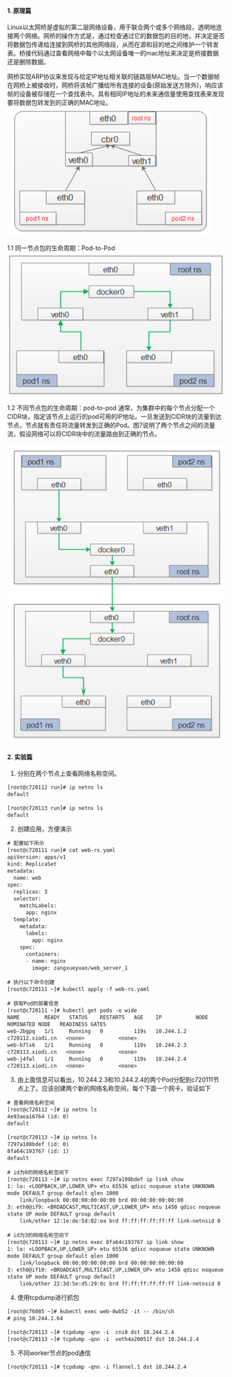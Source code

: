 #### 1. 原理篇
Linux以太网桥是虚拟的第二层网络设备，用于联合两个或多个网络段，透明地连接两个网络。网桥的操作方式是，通过检查通过它的数据包的目的地，并决定是否将数据包传递给连接到网桥的其他网络段，从而在源和目的地之间维护一个转发表。桥接代码通过查看网络中每个以太网设备唯一的mac地址来决定是桥接数据还是删除数据。

网桥实现ARP协议来发现与给定IP地址相关联的链路层MAC地址。当一个数据帧在网桥上被接收时，网桥将该帧广播给所有连接的设备(原始发送方除外)，响应该帧的设备被存储在一个查找表中。具有相同IP地址的未来通信量使用查找表来发现要将数据包转发到的正确的MAC地址。
![](../uploads/calico/images/m_9fb6049ed404928abbddc8875191d34e_r.png)

1.1 同一节点包的生命周期：Pod-to-Pod 
![](../uploads/calico/images/m_c50c51b5162cde52e720179e82bf8497_r.png)

1.2 不同节点包的生命周期：pod-to-pod
通常，为集群中的每个节点分配一个CIDR块，指定该节点上运行的pod可用的IP地址。一旦发送到CIDR块的流量到达节点，节点就有责任将流量转发到正确的Pod。图7说明了两个节点之间的流量流，假设网络可以将CIDR块中的流量路由到正确的节点。

![](../uploads/calico/images/m_e71bf5a46af999adf0df247f0c606ece_r.png)

#### 2. 实验篇

1. 分别在两个节点上查看网络名称空间。

```shell
[root@c720112 run]# ip netns ls
default

[root@c720113 run]# ip netns ls
default
```

2. 创建应用，方便演示

```shell
# 配置如下所示
[root@c720111 run]# cat web-rs.yaml
apiVersion: apps/v1
kind: ReplicaSet
metadata:
  name: web
spec:
  replicas: 3
  selector:
    matchLabels:
      app: nginx
  template:
    metadata:
      labels:
        app: nginx
    spec:
      containers:
      - name: nginx
        image: zangxueyuan/web_server_1

# 执行以下命令创建
[root@c720111 ~]# kubectl apply -f web-rs.yaml

# 获取Pod的部署信息
[root@c720111 ~]# kubectl get pods -o wide
NAME        READY   STATUS    RESTARTS   AGE    IP           NODE               NOMINATED NODE   READINESS GATES
web-2bgpq   1/1     Running   0          119s   10.244.1.2   c720112.xiodi.cn   <none>           <none>
web-b7ls6   1/1     Running   0          119s   10.244.2.3   c720113.xiodi.cn   <none>           <none>
web-j4fwl   1/1     Running   0          119s   10.244.2.4   c720113.xiodi.cn   <none>           <none>
```

3. 由上面信息可以看出，10.244.2.3和10.244.2.4的两个Pod分配到c720111节点上了。应该创建两个新的网络名称空间，每个下面一个网卡。验证如下

```shell
# 查看网络名称空间
[root@c720112 ~]# ip netns ls
4e93aea16764 (id: 0)
default

[root@c720113 ~]# ip netns ls
7297a108bdef (id: 0)
8fa64c193767 (id: 1)
default

# id为0的网络名称空间下
[root@c720113 ~]# ip netns exec 7297a108bdef ip link show
1: lo: <LOOPBACK,UP,LOWER_UP> mtu 65536 qdisc noqueue state UNKNOWN mode DEFAULT group default qlen 1000
    link/loopback 00:00:00:00:00:00 brd 00:00:00:00:00:00
3: eth0@if9: <BROADCAST,MULTICAST,UP,LOWER_UP> mtu 1450 qdisc noqueue state UP mode DEFAULT group default 
    link/ether 12:1e:de:5d:02:ea brd ff:ff:ff:ff:ff:ff link-netnsid 0

# id为3的网络名称空间下
[root@c720113 ~]# ip netns exec 8fa64c193767 ip link show
1: lo: <LOOPBACK,UP,LOWER_UP> mtu 65536 qdisc noqueue state UNKNOWN mode DEFAULT group default qlen 1000
    link/loopback 00:00:00:00:00:00 brd 00:00:00:00:00:00
3: eth0@if10: <BROADCAST,MULTICAST,UP,LOWER_UP> mtu 1450 qdisc noqueue state UP mode DEFAULT group default 
    link/ether 22:3d:5e:d5:29:0c brd ff:ff:ff:ff:ff:ff link-netnsid 0
```

4. 使用tcpdump进行抓包

```shell
[root@c76085 ~]# kubectl exec web-8wb52 -it -- /bin/sh
# ping 10.244.1.64

[root@c720113 ~]# tcpdump -qnn -i  cni0 dst 10.244.2.4
[root@c720113 ~]# tcpdump -qnn -i  veth4a20051f dst 10.244.2.4
```

5. 不同worker节点的pod通信

```shell
[root@c720113 ~]# tcpdump -qnn -i flannel.1 dst 10.244.2.4
```